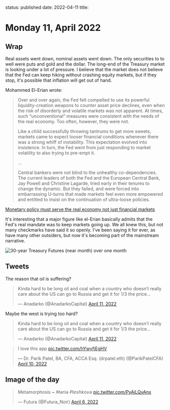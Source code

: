 status: published
date: 2022-04-11
title: 

# Monday 11, April 2022

## Wrap

Real assets went down, nominal assets went down.
The only securities to to well were puts and gold and the dollar.
The long-end of the Treasury market is looking under a lot of pressure.
I believe that the market does not believe that the Fed can keep hiking without crashing equity markets, but if they stop, it's possible that inflation will get out of hand.

Mohammed El-Erian wrote:

>	Over and over again, the Fed felt compelled to use its powerful liquidity-creation weapons to counter asset price declines, even when the risk of disorderly and volatile markets was not apparent. At times, such “unconventional” measures were consistent with the needs of the real economy. Too often, however, they were not.
> 
> Like a child successfully throwing tantrums to get more sweets, markets came to expect looser financial conditions whenever there was a strong whiff of instability. This expectation evolved into insistence. In turn, the Fed went from just responding to market volatility to also trying to pre-empt it.
>
> ...
>
> 	Central bankers were not blind to the unhealthy co-dependencies. The current leaders of both the Fed and the European Central Bank, Jay Powell and Christine Lagarde, tried early in their tenures to change the dynamic. But they failed, and were forced into embarrassing U-turns that made markets feel even more empowered and entitled to insist on the continuation of ultra-loose policies.

[Monetary policy must serve the real economy not just financial markets](https://www.ft.com/content/3d361f01-7908-45ce-9e11-96f37846bd4e)

It's interesting that a major figure like el-Erian basically admits that the Fed's real mandate was to keep markets going up. 
We all knew this, but not many checkmarks have said it so openly. I've been saying it for ever, as have many other outsiders, but now it's becoming part of the mainstream narrative.


![30-year Treasury Futures (near month) over one month](https://www.tradingview.com/x/WdBSKxWq/)

## Tweets

The reason that oil is suffering?

<blockquote class="twitter-tweet"><p lang="en" dir="ltr">Kinda hard to be long oil and coal when a country who doesn’t really care about the US can go to Russia and get it for 1/3 the price…</p>&mdash; Anadarko (@AnadarkoCapital) <a href="https://twitter.com/AnadarkoCapital/status/1513600967576629253?ref_src=twsrc%5Etfw">April 11, 2022</a></blockquote> <script async src="https://platform.twitter.com/widgets.js" charset="utf-8"></script> 

Maybe the west is trying too hard?

<blockquote class="twitter-tweet"><p lang="en" dir="ltr">Kinda hard to be long oil and coal when a country who doesn’t really care about the US can go to Russia and get it for 1/3 the price…</p>&mdash; Anadarko (@AnadarkoCapital) <a href="https://twitter.com/AnadarkoCapital/status/1513600967576629253?ref_src=twsrc%5Etfw">April 11, 2022</a></blockquote> <script async src="https://platform.twitter.com/widgets.js" charset="utf-8"></script> 

<blockquote class="twitter-tweet"><p lang="en" dir="ltr">I love this app <a href="https://t.co/hYwyfjEgHV">pic.twitter.com/hYwyfjEgHV</a></p>&mdash; Dr. Parik Patel, BA, CFA, ACCA Esq. (drpatel.eth) (@ParikPatelCFA) <a href="https://twitter.com/ParikPatelCFA/status/1513125556363083782?ref_src=twsrc%5Etfw">April 10, 2022</a></blockquote> <script async src="https://platform.twitter.com/widgets.js" charset="utf-8"></script> 

## Image of the day

<blockquote class="twitter-tweet"><p lang="ca" dir="ltr">Metamorphosis ~ 𝘔𝘢𝘳𝘪𝘢 𝘗𝘭𝘦𝘴𝘩𝘬𝘰𝘷𝘢 <a href="https://t.co/PyAjLQyAnx">pic.twitter.com/PyAjLQyAnx</a></p>&mdash; Futura (@Futura_Noir) <a href="https://twitter.com/Futura_Noir/status/1511563868115546116?ref_src=twsrc%5Etfw">April 6, 2022</a></blockquote> <script async src="https://platform.twitter.com/widgets.js" charset="utf-8"></script> 

